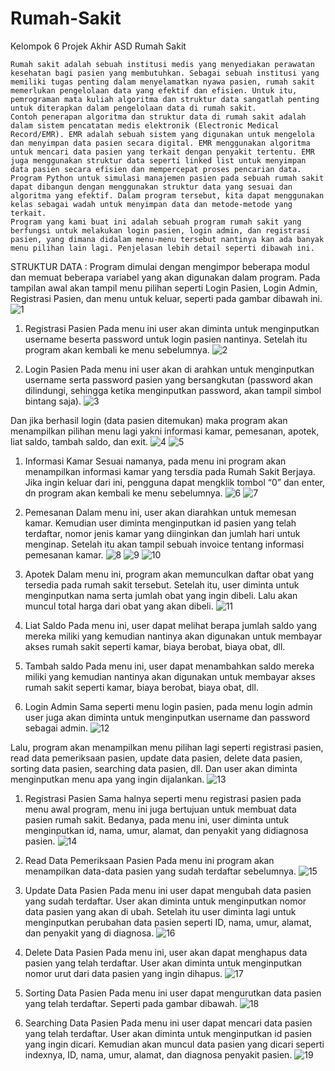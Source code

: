 # Rumah-Sakit
Kelompok 6 Projek Akhir ASD Rumah Sakit

	Rumah sakit adalah sebuah institusi medis yang menyediakan perawatan kesehatan bagi pasien yang membutuhkan. Sebagai sebuah institusi yang memiliki tugas penting dalam menyelamatkan nyawa pasien, rumah sakit memerlukan pengelolaan data yang efektif dan efisien. Untuk itu, pemrograman mata kuliah algoritma dan struktur data sangatlah penting untuk diterapkan dalam pengelolaan data di rumah sakit.
	Contoh penerapan algoritma dan struktur data di rumah sakit adalah dalam sistem pencatatan medis elektronik (Electronic Medical Record/EMR). EMR adalah sebuah sistem yang digunakan untuk mengelola dan menyimpan data pasien secara digital. EMR menggunakan algoritma untuk mencari data pasien yang terkait dengan penyakit tertentu. EMR juga menggunakan struktur data seperti linked list untuk menyimpan data pasien secara efisien dan mempercepat proses pencarian data.
	Program Python untuk simulasi manajemen pasien pada sebuah rumah sakit dapat dibangun dengan menggunakan struktur data yang sesuai dan algoritma yang efektif. Dalam program tersebut, kita dapat menggunakan kelas sebagai wadah untuk menyimpan data dan metode-metode yang terkait.
	Program yang kami buat ini adalah sebuah program rumah sakit yang berfungsi untuk melakukan login pasien, login admin, dan registrasi pasien, yang dimana didalam menu-menu tersebut nantinya kan ada banyak menu pilihan lain lagi. Penjelasan lebih detail seperti dibawah ini.

STRUKTUR DATA : 
	Program dimulai dengan mengimpor beberapa modul dan memuat beberapa variabel yang akan digunakan dalam program. Pada tampilan awal akan tampil menu pilihan seperti Login Pasien, Login Admin, Registrasi Pasien, dan menu untuk keluar, seperti pada gambar dibawah ini.
![1](https://user-images.githubusercontent.com/127528115/232368480-555ea636-4841-4256-9580-23ff23677083.jpg)

1. Registrasi Pasien
Pada menu ini user akan diminta untuk menginputkan username beserta password untuk login pasien nantinya. Setelah itu program akan kembali ke menu sebelumnya.
![2](https://user-images.githubusercontent.com/127528115/232368671-e99d5045-9742-478f-956a-d3144364cb20.jpg)

2. Login Pasien
Pada menu ini user akan di arahkan untuk menginputkan username serta password pasien yang bersangkutan (password akan dilindungi, sehingga ketika menginputkan password, akan tampil simbol bintang saja). 
![3](https://user-images.githubusercontent.com/127528115/232368738-a9f6d1fe-bd21-4269-a6ba-75387277de60.jpg)

Dan jika berhasil login (data pasien ditemukan) maka program akan menampilkan pilihan menu lagi yakni informasi kamar, pemesanan, apotek, liat saldo, tambah saldo, dan exit.
![4](https://user-images.githubusercontent.com/127528115/232368808-91c8ebe7-ba4e-4553-ad42-7d9a49a4635f.jpg)
![5](https://user-images.githubusercontent.com/127528115/232368833-e0534311-c24c-4d29-9b4b-f2b005156475.jpg)

1. Informasi Kamar
Sesuai namanya, pada menu ini program akan menampilkan informasi kamar yang tersdia pada Rumah Sakit Berjaya. Jika ingin keluar dari ini, pengguna dapat mengklik tombol “0” dan enter, dn program akan kembali ke menu sebelumnya.
![6](https://user-images.githubusercontent.com/127528115/232368881-a08a73e8-bfcc-4342-a370-aaff1e4c1091.jpg)
![7](https://user-images.githubusercontent.com/127528115/232368937-dec856d7-b117-46d0-af3a-369f6922bbc9.jpg)

2. Pemesanan
Dalam menu ini, user akan diarahkan untuk memesan kamar. Kemudian user diminta menginputkan id pasien yang telah terdaftar, nomor jenis kamar yang diinginkan dan jumlah hari untuk menginap. Setelah itu akan tampil sebuah invoice tentang informasi pemesanan kamar.
![8](https://user-images.githubusercontent.com/127528115/232369043-05554c3b-a42a-4802-afa9-b13874a05647.jpg)
![9](https://user-images.githubusercontent.com/127528115/232369082-9b249768-0c61-430f-8d09-e432ce7679a7.jpg)
![10](https://user-images.githubusercontent.com/127528115/232369112-9b2765a1-3052-4f1d-aac0-66e204b6d237.jpg)

3. Apotek
Dalam menu ini, program akan memunculkan daftar obat yang tersedia pada rumah sakit tersebut. Setelah itu, user diminta untuk menginputkan nama serta jumlah obat yang ingin dibeli. Lalu akan muncul total harga dari obat yang akan dibeli.
![11](https://user-images.githubusercontent.com/127528115/232369198-4520bc0f-10b7-4c0c-9c6b-aa090037d275.jpg)

4. Liat Saldo
Pada menu ini, user dapat melihat berapa jumlah saldo yang mereka miliki yang kemudian nantinya akan digunakan untuk membayar akses rumah sakit seperti kamar, biaya berobat, biaya obat, dll.

5. Tambah saldo
Pada menu ini, user dapat menambahkan saldo mereka miliki yang kemudian nantinya akan digunakan untuk membayar akses rumah sakit seperti kamar, biaya berobat, biaya obat, dll.


3. Login Admin
Sama seperti menu login pasien, pada menu login admin user juga akan diminta untuk menginputkan username dan password sebagai admin.
![12](https://user-images.githubusercontent.com/127528115/232369334-0e62b537-e2e6-4145-8460-c44739b872fe.jpg)

Lalu, program akan menampilkan menu pilihan lagi seperti registrasi pasien, read data pemeriksaan pasien, update data pasien, delete data pasien, sorting data pasien, searching data pasien, dll. Dan user akan diminta menginputkan menu apa yang ingin dijalankan.
![13](https://user-images.githubusercontent.com/127528115/232369387-fe3c1d3f-e586-453e-9538-8fa3564d3eba.jpg)

1. Registrasi Pasien
Sama halnya seperti menu registrasi pasien pada menu awal program, menu ini juga bertujuan untuk membuat data pasien rumah sakit. Bedanya, pada menu ini, user diminta untuk menginputkan id, nama, umur, alamat, dan penyakit yang didiagnosa pasien.
![14](https://user-images.githubusercontent.com/127528115/232369461-aa223973-32a2-4ba9-8a94-651e49f22ad9.jpg)

2. Read Data Pemeriksaan Pasien
Pada menu ini program akan menampilkan data-data pasien yang sudah terdaftar sebelumnya.
![15](https://user-images.githubusercontent.com/127528115/232369524-34f7a279-9252-4018-8fbc-5b14d935c3e1.jpg)
 
3. Update Data Pasien
Pada menu ini user dapat mengubah data pasien yang sudah terdaftar. User akan diminta untuk menginputkan nomor data pasien yang akan di ubah. Setelah itu user diminta lagi untuk menginputkan perubahan data pasien seperti ID, nama, umur, alamat, dan penyakit yang di diagnosa.
![16](https://user-images.githubusercontent.com/127528115/232369572-c8b97cad-8599-491f-94f3-6021fbdb94dc.jpg)
 

4. Delete Data Pasien
Pada menu ini, user akan dapat menghapus data pasien yang telah terdaftar. User akan diminta untuk menginputkan nomor urut dari data pasien yang ingin dihapus.
![17](https://user-images.githubusercontent.com/127528115/232369628-6dfbb411-87db-46ee-a7b3-d355eae1f560.jpg)

5. Sorting Data Pasien
Pada menu ini user dapat mengurutkan data pasien yang telah terdaftar. Seperti pada gambar dibawah.
![18](https://user-images.githubusercontent.com/127528115/232369699-8ef34090-067b-487c-8fac-f1c4827d14ab.jpg)

6. Searching Data Pasien
Pada menu ini user dapat mencari data pasien yang telah terdaftar. User akan diminta untuk menginputkan id pasien yang ingin dicari. Kemudian akan muncul data pasien yang dicari seperti indexnya, ID, nama, umur, alamat, dan diagnosa penyakit pasien.
![19](https://user-images.githubusercontent.com/127528115/232369741-7017f015-8b75-45a3-a448-e3740fb73145.jpg)
